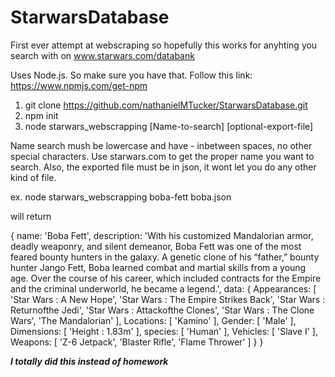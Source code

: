 # StarwarsDatabase

First ever attempt at webscraping so hopefully this works for anyhting you search with on www.starwars.com/databank

Uses Node.js. So make sure you have that. 
Follow this link:
https://www.npmjs.com/get-npm

1. git clone https://github.com/nathanielMTucker/StarwarsDatabase.git
2. npm init
3. node starwars_webscrapping [Name-to-search] [optional-export-file]

Name search mush be lowercase and have - inbetween spaces, no other special characters. Use starwars.com to get the proper name you want to search.
Also, the exported file must be in json, it wont let you do any other kind of file.

ex. node starwars_webscrapping boba-fett boba.json

will return

{
  name: 'Boba Fett',
  description: 'With his customized Mandalorian armor, deadly weaponry, and silent demeanor, Boba Fett was one of the most feared bounty hunters in the galaxy. A genetic clone of his “father,” bounty hunter Jango Fett, Boba learned combat and martial skills from a young age. Over the course of his career, which included contracts for the Empire and the criminal underworld, he became a legend.',
  data: {
    Appearances: [
      'Star Wars :  A New Hope',
      'Star Wars :  The Empire Strikes Back',
      'Star Wars :  Returnofthe Jedi',
      'Star Wars :  Attackofthe Clones',
      'Star Wars :  The Clone Wars',
      'The Mandalorian'
    ],
    Locations: [ 'Kamino' ],
    Gender: [ 'Male' ],
    Dimensions: [ 'Height : 1.83m' ],
    species: [ 'Human' ],
    Vehicles: [ 'Slave I' ],
    Weapons: [ 'Z-6 Jetpack', 'Blaster Rifle', 'Flame Thrower' ]
  }
}

***I totally did this instead of homework***
